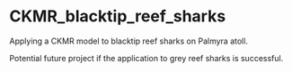 # CKMR_blacktip_reef_sharks
 Applying a CKMR model to blacktip reef sharks on Palmyra atoll.
 
 Potential future project if the application to grey reef sharks is successful. 
